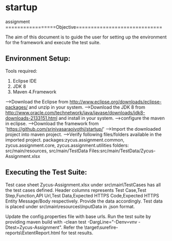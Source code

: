 # startup
assignment
=================Objective=============================

The aim of this document is to guide the user for setting up the environment for the framework and execute the test suite.

Environment Setup:
-------------------

Tools required:
1. Eclipse IDE
2. JDK 8
3. Maven
4.Framework

-->Download the Eclipse from http://www.eclipse.org/downloads/eclipse-packages/ and unzip in your system.
-->Download the JDK 8 from http://www.oracle.com/technetwork/java/javase/downloads/jdk8-downloads-2133151.html and install in your system.
-->configure the maven in eclipse.
-->Download the framework from 'https://github.com/srinivasaraojyothi/startup/'
-->Import the downloaded project into maven project.
-->Verify following files/folders available in the imported project.
packages:zycus.assignment.common, zycus.assignment.core, zycus.assignment.utilities
folders: src/main/resources, src/main/TestData
Files:src/main/TestData/Zycus-Assignment.xlsx

Executing the Test Suite:
------------------------
Test case sheet Zycus-Assignment.xlsx under src\main\TestCases has all the test cases defined. Header columns represents Test Case,Test Step,Function,API Url,Test Data,Expected HTTPS Code,Expected HTTPS Entity Message/Body respectively. Provide the data accordingly.
Test data is placed under src\main\resources\InputData in .json format.

Update the config.properties file with base urls.
Run the test suite by providing maven build with -clean test -DargLine="-Denv=vnv -Dtest=Zycus-Assignment".
Refer the \target\surefire-reports\ExtentReport.html for test results.
